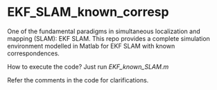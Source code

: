# EKF_SLAM_known_corresp
One of the fundamental paradigms in simultaneous localization and mapping (SLAM): EKF SLAM.
This repo provides a complete simulation environment modelled in Matlab for EKF SLAM with known correspondences. 

How to execute the code?
Just run *EKF_known_SLAM.m*

Refer the comments in the code for clarifications.
